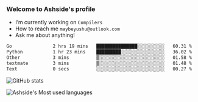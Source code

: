 ### Welcome to Ashside's profile

- I’m currently working on `Compilers`
- How to reach me `maybeyushu@outlook.com`
- Ask me about anything!

<!--START_SECTION:waka-->

```txt
Go               2 hrs 19 mins   ███████████████░░░░░░░░░░   60.31 %
Python           1 hr 23 mins    █████████░░░░░░░░░░░░░░░░   36.02 %
Other            3 mins          ▒░░░░░░░░░░░░░░░░░░░░░░░░   01.58 %
textmate         3 mins          ▒░░░░░░░░░░░░░░░░░░░░░░░░   01.48 %
Text             0 secs          ░░░░░░░░░░░░░░░░░░░░░░░░░   00.27 %
```

<!--END_SECTION:waka-->

![GitHub stats](https://github-readme-stats.vercel.app/api?username=Ashside)

![Ashside's Most used languages](https://github-readme-stats.vercel.app/api/top-langs/?username=Ashside&layout=compact&hide_border=true&langs_count=10)


